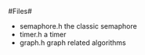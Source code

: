 #Files#
 
 - semaphore.h the classic semaphore
 - timer.h a timer
 - graph.h graph related algorithms
